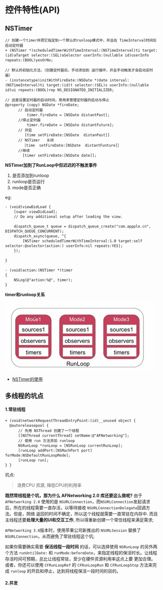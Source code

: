 # 控件特性(API)


## NSTimer
```
// 创建一个timer并把它指定到一个默认的runloop模式中，并且在 TimeInterval时间后 启动定时器
+ (NSTimer *)scheduledTimerWithTimeInterval:(NSTimeInterval)ti target:(id)aTarget selector:(SEL)aSelector userInfo:(nullable id)userInfo repeats:(BOOL)yesOrNo;

// 默认的初始化方法，（创建定时器后，手动添加到 运行循环，并且手动触发才会启动定时器）
- (instancetype)initWithFireDate:(NSDate *)date interval:(NSTimeInterval)ti target:(id)t selector:(SEL)s userInfo:(nullable id)ui repeats:(BOOL)rep NS_DESIGNATED_INITIALIZER;

// 这是设置定时器的启动时间，常用来管理定时器的启动与停止
@property (copy) NSDate *fireDate;
      // 启动定时器
          timer.fireDate = [NSDate distantPast];    
      //停止定时器
          timer.fireDate = [NSDate distantFuture];
      // 开启
         [time setFireDate:[NSDate  distanPast]]
      // NSTimer   关闭  
        ［time  setFireDate:[NSDate  distantFunture]］
      //继续
        [timer setFireDate:[NSDate date]];

```

**NSTimer加到了RunLoop中但迟迟的不触发事件**
1. 是否添加到runloop
2. runloop是否运行
3. mode是否正确


eg:
```
- (void)viewDidLoad {
    [super viewDidLoad];
    // Do any additional setup after loading the view.

    dispatch_queue_t queue = dispatch_queue_create("com.appple.cn", DISPATCH_QUEUE_CONCURRENT);
    dispatch_async(queue, ^{
        [NSTimer scheduledTimerWithTimeInterval:1.0 target:self selector:@selector(action:) userInfo:nil repeats:YES];
    });

}

- (void)action:(NSTimer *)timer
{
    NSLog(@"action:%@", timer);
}
```
**timer和runloop关系**

![timer和runloop关系](./resources/runloop与timer关系.png)

* [NSTimer的使用](https://www.jianshu.com/p/3ccdda0679c1)

## 多线程的坑点
#### 1.常驻线程
```
+ (void)networkRequestThreadEntryPoint:(id)__unused object {
  @autoreleasepool {
      // 先用 NSThread 创建了一个线程
      [[NSThread currentThread] setName:@"AFNetworking"];
      // 使用 run 方法添加 runloop
      NSRunLoop *runLoop = [NSRunLoop currentRunLoop];
      [runLoop addPort:[NSMachPort port] forMode:NSDefaultRunLoopMode];
      [runLoop run];
} }
```

坑点:
> 浪费CPU 资源, 降低CPU的利用率

**既然常线程是个坑，那为什么 AFNetworking 2.0 库还要这么做呢?**
由于`AFNetworking 2.0` 使用的是 `NSURLConnection`，而`NSURLConnection`发起请求后，所在的线程需要一直存活，以等待接收 `NSURLConnectionDelegate`回调方法。但是，网络 返回的时间不确定，所以这个线程就需要一直常驻在内存中.
而且主线程还要**处理大量的UI和交互工作**, 所以得重新创建一个常住线程来满足需求;

`AFNetworking 3.0`版本时，使用苹果公司新推出的 `NSURLSession` 替换了 `NSURLConnection`，从而避免了常驻线程这个坑;

如果你需要确实需要 **保活线程一段时间** 的话，可以选择使用 `NSRunLoop` 的另外两个方法 `runUntilDate:` 和 `runMode:beforeDate`，来指定线程的保活时⻓。让线程存活时间可预期，总比让线程常驻，至少在硬件资源利用率这点上要 更加合理。
或者，你还可以使用 `CFRunLoopRef` 的 `CFRunLoopRun` 和 `CFRunLoopStop` 方法来完成 `runloop` 的开启和停止，达到将线程保活一段时间的目的。

#### 2.并发

